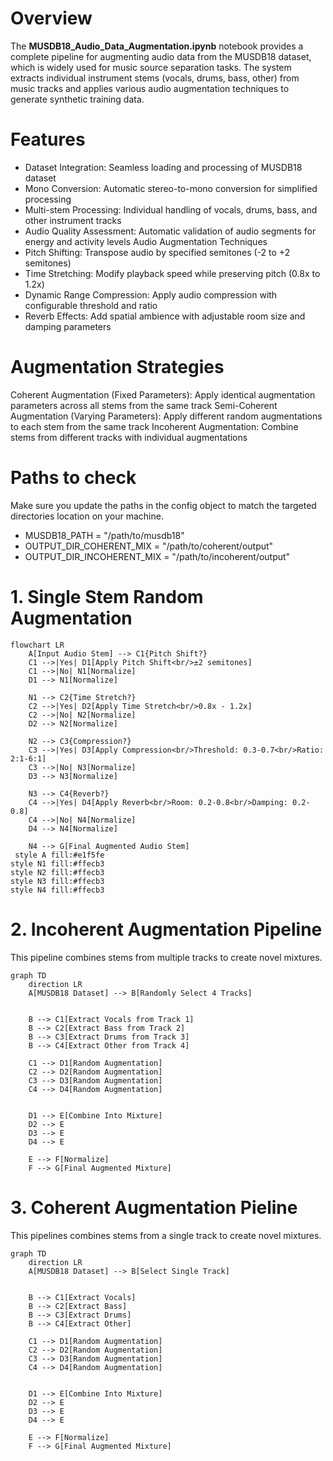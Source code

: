 # Overview
The <b>MUSDB18_Audio_Data_Augmentation.ipynb</b>  notebook provides a complete pipeline for augmenting audio data from the MUSDB18 dataset, which is widely used for music source separation tasks. The system extracts individual instrument stems (vocals, drums, bass, other) from music tracks and applies various audio augmentation techniques to generate synthetic training data.

# Features
- Dataset Integration: Seamless loading and processing of MUSDB18 dataset
- Mono Conversion: Automatic stereo-to-mono conversion for simplified processing
- Multi-stem Processing: Individual handling of vocals, drums, bass, and other instrument tracks
- Audio Quality Assessment: Automatic validation of audio segments for energy and activity levels
Audio Augmentation Techniques
- Pitch Shifting: Transpose audio by specified semitones (-2 to +2 semitones)
- Time Stretching: Modify playback speed while preserving pitch (0.8x to 1.2x)
- Dynamic Range Compression: Apply audio compression with configurable threshold and ratio
- Reverb Effects: Add spatial ambience with adjustable room size and damping parameters

# Augmentation Strategies
Coherent Augmentation (Fixed Parameters): Apply identical augmentation parameters across all stems from the same track
Semi-Coherent Augmentation (Varying Parameters): Apply different random augmentations to each stem from the same track
Incoherent Augmentation: Combine stems from different tracks with individual augmentations

# Paths to check
Make sure you update the paths in the config object to match the targeted directories location on your machine.
- MUSDB18_PATH = "/path/to/musdb18"
- OUTPUT_DIR_COHERENT_MIX = "/path/to/coherent/output"
- OUTPUT_DIR_INCOHERENT_MIX = "/path/to/incoherent/output"

# 1. Single Stem Random Augmentation

```mermaid
flowchart LR
    A[Input Audio Stem] --> C1{Pitch Shift?}
    C1 -->|Yes| D1[Apply Pitch Shift<br/>±2 semitones]
    C1 -->|No| N1[Normalize]
    D1 --> N1[Normalize]
    
    N1 --> C2{Time Stretch?}
    C2 -->|Yes| D2[Apply Time Stretch<br/>0.8x - 1.2x]
    C2 -->|No| N2[Normalize]
    D2 --> N2[Normalize]
 
    N2 --> C3{Compression?}
    C3 -->|Yes| D3[Apply Compression<br/>Threshold: 0.3-0.7<br/>Ratio: 2:1-6:1]
    C3 -->|No| N3[Normalize]
    D3 --> N3[Normalize]

    N3 --> C4{Reverb?}
    C4 -->|Yes| D4[Apply Reverb<br/>Room: 0.2-0.8<br/>Damping: 0.2-0.8]
    C4 -->|No| N4[Normalize]
    D4 --> N4[Normalize]
    
    N4 --> G[Final Augmented Audio Stem]
 style A fill:#e1f5fe
style N1 fill:#ffecb3
style N2 fill:#ffecb3
style N3 fill:#ffecb3
style N4 fill:#ffecb3
```


# 2. Incoherent Augmentation Pipeline

This pipeline combines stems from multiple tracks to create novel mixtures.

```mermaid
graph TD
    direction LR
    A[MUSDB18 Dataset] --> B[Randomly Select 4 Tracks]
    
    
    B --> C1[Extract Vocals from Track 1]
    B --> C2[Extract Bass from Track 2]
    B --> C3[Extract Drums from Track 3]
    B --> C4[Extract Other from Track 4]
    
    C1 --> D1[Random Augmentation]
    C2 --> D2[Random Augmentation]
    C3 --> D3[Random Augmentation]
    C4 --> D4[Random Augmentation]
    
    
    D1 --> E[Combine Into Mixture]
    D2 --> E
    D3 --> E
    D4 --> E
    
    E --> F[Normalize]
    F --> G[Final Augmented Mixture]
```

# 3. Coherent Augmentation Pieline

This pipelines combines stems from a single track to create novel mixtures.
```mermaid
graph TD
    direction LR
    A[MUSDB18 Dataset] --> B[Select Single Track]
    
    
    B --> C1[Extract Vocals]
    B --> C2[Extract Bass]
    B --> C3[Extract Drums]
    B --> C4[Extract Other]
    
    C1 --> D1[Random Augmentation]
    C2 --> D2[Random Augmentation]
    C3 --> D3[Random Augmentation]
    C4 --> D4[Random Augmentation]
    
    
    D1 --> E[Combine Into Mixture]
    D2 --> E
    D3 --> E
    D4 --> E
    
    E --> F[Normalize]
    F --> G[Final Augmented Mixture]
```

